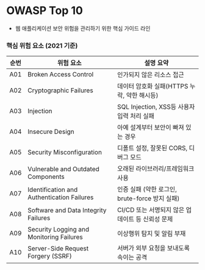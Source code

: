 # OWASP Top 10
- 웹 애플리케이션 보안 위험을 관리하기 위한 핵심 가이드 라인

### 핵심 위험 요소 (2021 기준)

| 순번  | 위험 요소                                      | 설명 요약                             |
| --- | ------------------------------------------ | --------------------------------- |
| A01 | Broken Access Control                      | 인가되지 않은 리소스 접근                    |
| A02 | Cryptographic Failures                     | 데이터 암호화 실패(HTTPS 누락, 약한 해시등)      |
| A03 | Injection                                  | SQL Injection, XSS등 사용자 입력 처리 실패  |
| A04 | Insecure Design                            | 아예 설계부터 보안이 빠져 있는 경우              |
| A05 | Security Misconfiguration                  | 디폴트 설정, 잘못된 CORS, 디버그 모드          |
| A06 | Vulnerable and Outdated Components         | 오래된 라이브러리/프레임워크 사용                |
| A07 | Identification and Authentication Failures | 인증 실패 (약한 로그인, brute-force 방지 실패) |
| A08 | Software and Data Integrity Failures       | CI/CD 또는 서명되지 않은 업데이트 등 신뢰성 문제    |
| A09 | Security Logging and Monitoring Failures   | 이상행위 탐지 및 알림 부재                   |
| A10 | Server-Side Request Forgery (SSRF)         | 서버가 외부 요청을 보내도록 속이는 공격            |

